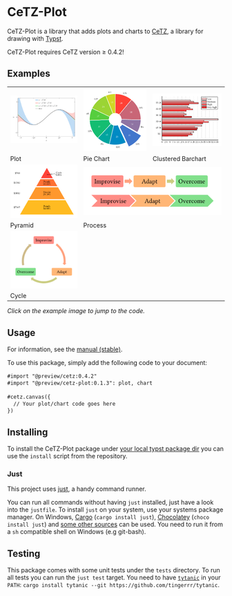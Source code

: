 # CeTZ-Plot

CeTZ-Plot is a library that adds plots and charts to [CeTZ](https://github.com/cetz-package/cetz), a library for drawing with [Typst](https://typst.app).

CeTZ-Plot requires CeTZ version ≥ 0.4.2!

## Examples
<!-- img width is set so the table gets evenly spaced by GitHubs css -->
<table>
<tr>
  <td>
    <a href="gallery/line.typ">
      <img src="gallery/line.png" width="250px">
    </a>
  </td>
  <td>
    <a href="gallery/piechart.typ">
      <img src="gallery/piechart.png" width="250px">
    </a>
  </td>
  <td>
    <a href="gallery/barchart.typ">
      <img src="gallery/barchart.png" width="250px">
    </a>
  </td>
</tr><tr>
  <td>Plot</td>
  <td>Pie Chart</td>
  <td>Clustered Barchart</td>
</tr>
<tr>
  <td>
    <a href="gallery/pyramid.typ">
      <img src="gallery/pyramid.png" width="250px">
    </a>
  </td>
  <td colspan="2">
    <a href="gallery/process.typ">
      <img src="gallery/process.png" width="500px">
    </a>
  </td>
</tr><tr>
  <td>Pyramid</td>
  <td colspan="2">Process</td>
</tr>
<tr>
  <td>
    <a href="gallery/circular.typ">
      <img src="gallery/circular.png" width="250px">
    </a>
  </td>
</tr><tr>
  <td>Cycle</td>
</tr>
</table>

*Click on the example image to jump to the code.*


## Usage

For information, see the [manual (stable)](https://github.com/cetz-package/cetz-plot/blob/stable/manual.pdf?raw=true).

To use this package, simply add the following code to your document:
```
#import "@preview/cetz:0.4.2"
#import "@preview/cetz-plot:0.1.3": plot, chart

#cetz.canvas({
  // Your plot/chart code goes here
})
```

## Installing

To install the CeTZ-Plot package under [your local typst package dir](https://github.com/typst/packages?tab=readme-ov-file#local-packages) you can use the `install` script from the repository.

### Just

This project uses [just](https://github.com/casey/just), a handy command runner.

You can run all commands without having `just` installed, just have a look into the `justfile`.
To install `just` on your system, use your systems package manager. On Windows, [Cargo](https://doc.rust-lang.org/cargo/) (`cargo install just`), [Chocolatey](https://chocolatey.org/) (`choco install just`) and [some other sources](https://just.systems/man/en/chapter_4.html) can be used. You need to run it from a `sh` compatible shell on Windows (e.g git-bash).

## Testing

This package comes with some unit tests under the `tests` directory.
To run all tests you can run the `just test` target. You need to have
[`tytanic`](https://github.com/tingerrr/tytanic/) in your `PATH`: `cargo install tytanic --git https://github.com/tingerrr/tytanic`.
